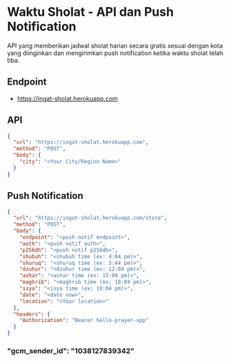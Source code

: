 # Waktu Sholat - API dan Push Notification

API yang memberikan jadwal sholat harian secara gratis sesuai dengan kota yang diinginkan dan mengirimkan push notification ketika waktu sholat telah tiba.

## Endpoint 
+ https://ingat-sholat.herokuapp.com

## API

```json
{
  "url": "https://ingat-sholat.herokuapp.com",
  "method": "POST",
  "body": {
    "city": "<Your City/Region Name>"
  }
}
```

## Push Notification
```json
{
  "url": "https://ingat-sholat.herokuapp.com/store",
  "method": "POST",
  "body": {
    "endpoint": "<push notif endpoint>",
    "auth": "<push notif auth>",
    "p256dh": "<push notif p256dh>",
    "shubuh": "<shubuh time (ex: 4:04 pm)>",
    "shuruq": "<shuruq time (ex: 5:44 pm)>",
    "dzuhur": "<dzuhur time (ex: 12:04 pm)>",
    "ashar": "<ashar time (ex: 15:04 pm)>",
    "maghrib": "<maghrib time (ex: 18:04 pm)>",
    "isya": "<isya time (ex: 19:04 pm)>",
    "date": "<date now>",
    "location": "<Your location>"
  },
  "headers": {
    "Authorization": "Bearer hello-prayer-app"
  }
}

```

### "gcm_sender_id": "1038127839342"
